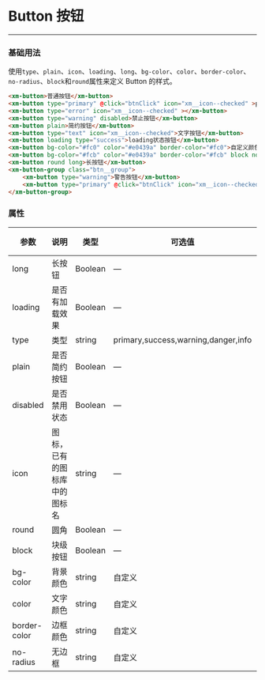 # Button 按钮
----
### 基础用法
使用```type```、```plain```、```icon```、```loading```、```long```、```bg-color```、```color```、```border-color```、```no-radius```、```block```和```round```属性来定义 Button 的样式。
``` html
<xm-button>普通按钮</xm-button>
<xm-button type="primary" @click="btnClick" icon="xm__icon--checked" >primary按钮</xm-button>
<xm-button type="error" icon="xm__icon--checked" ></xm-button>
<xm-button type="warning" disabled>禁止按钮</xm-button>
<xm-button plain>简约按钮</xm-button>
<xm-button type="text" icon="xm__icon--checked">文字按钮</xm-button>
<xm-button loading type="success">loading状态按钮</xm-button>
<xm-button bg-color="#fc0" color="#e0439a" border-color="#fc0">自定义颜色</xm-button>
<xm-button bg-color="#fcb" color="#e0439a" border-color="#fcb" block no-radius class="btn__block">块按钮</xm-button>
<xm-button round long>长按钮</xm-button>
<xm-button-group class="btn__group">
    <xm-button type="warning">警告按钮</xm-button>
    <xm-button type="primary" @click="btnClick" icon="xm__icon--checked" >primary按钮</xm-button>
</xm-button-group>
```

### 属性
| 参数      | 说明    | 类型      | 可选值       | 默认值   |
|---------- |-------- |---------- |-------------  |-------- |
| long     | 长按钮   | Boolean  |    — | false   |
| loading     | 是否有加载效果   | Boolean  |    — | false   |
| type     | 类型   | string    |   primary,success,warning,danger,info |     —    |
| plain     | 是否简约按钮   | Boolean    | — | false   |
| disabled  | 是否禁用状态    | Boolean   | —   | false   |
| icon  | 图标，已有的图标库中的图标名 | string   |  —  |  —  |
| round     | 圆角   | Boolean  |    — | false   |
| block     | 块级按钮   | Boolean  |    — | false   |
| bg-color     | 背景颜色   | string    | 自定义 |     —    |
| color     | 文字颜色   | string    |  自定义 |     —    |
| border-color     | 边框颜色   | string    |   自定义 |     —    | 
| no-radius     | 无边框   | string    |   自定义 |     —    | 

